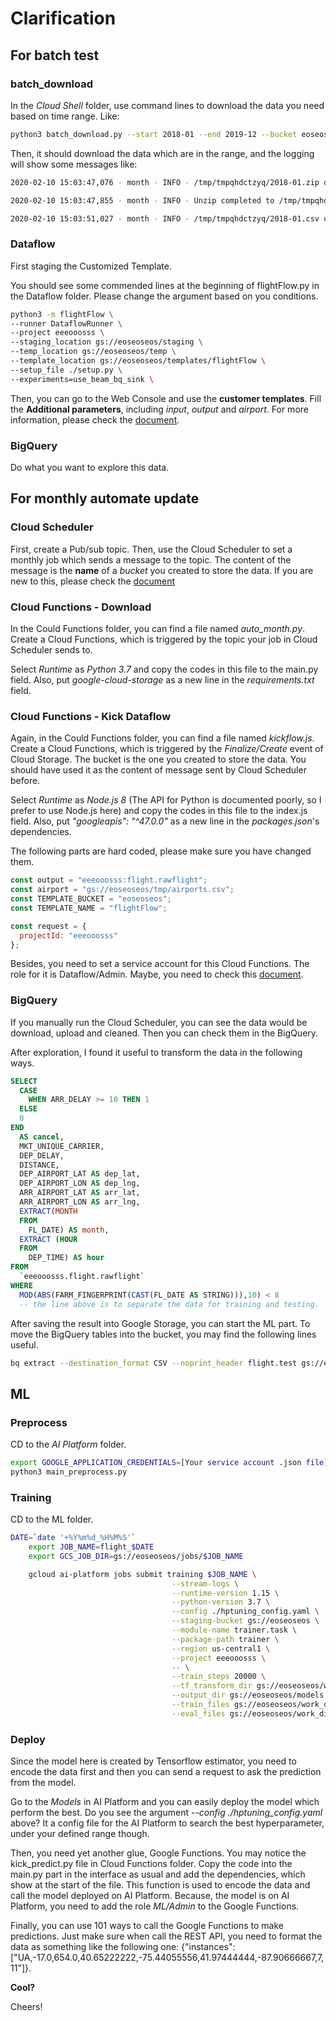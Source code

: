 # Clarification

## For batch test

### batch_download

In the _Cloud Shell_ folder, use command lines to download the data you need based on time range. Like:

```bash
python3 batch_download.py --start 2018-01 --end 2019-12 --bucket eoseoseos
```

Then, it should download the data which are in the range, and the logging will show some messages like:

```bash
2020-02-10 15:03:47,076 - month - INFO - /tmp/tmpqhdctzyq/2018-01.zip download completed

2020-02-10 15:03:47,855 - month - INFO - Unzip completed to /tmp/tmpqhdctzyq/2018-01.csv

2020-02-10 15:03:51,027 - month - INFO - /tmp/tmpqhdctzyq/2018-01.csv upload completed
```

### Dataflow

First staging the Customized Template.

You should see some commended lines at the beginning of flightFlow.py in the Dataflow folder. Please change the argument based on you conditions.

```bash
python3 -m flightFlow \
--runner DataflowRunner \
--project eeeooosss \
--staging_location gs://eoseoseos/staging \
--temp_location gs://eoseoseos/temp \
--template_location gs://eoseoseos/templates/flightFlow \
--setup_file ./setup.py \
--experiments=use_beam_bq_sink \
```

Then, you can go to the Web Console and use the **customer templates**. Fill the **Additional parameters**, including _input_, _output_ and _airport_. For more information, please check the [document](https://cloud.google.com/dataflow/docs/guides/templates/running-templates).

### BigQuery

Do what you want to explore this data.

## For monthly automate update

### Cloud Scheduler

First, create a Pub/sub topic. Then, use the Cloud Scheduler to set a monthly job which sends a message to the topic. The content of the message is the **name** of a _bucket_ you created to store the data. If you are new to this, please check the [document](https://cloud.google.com/scheduler/docs/configuring/cron-job-schedules?authuser=3&_ga=2.225359640.-367087609.1574295701#defining_the_job_schedule)

### Cloud Functions - Download

In the Could Functions folder, you can find a file named _auto_month.py_. Create a Cloud Functions, which is triggered by the topic your job in Cloud Scheduler sends to.

Select _Runtime_ as _Python 3.7_ and copy the codes in this file to the main.py field. Also, put _google-cloud-storage_ as a new line in the _requirements.txt_ field.

### Cloud Functions - Kick Dataflow

Again, in the Could Functions folder, you can find a file named _kickflow.js_. Create a Cloud Functions, which is triggered by the _Finalize/Create_ event of Cloud Storage. The bucket is the one you created to store the data. You should have used it as the content of message sent by Cloud Scheduler before.

Select _Runtime_ as _Node.js 8_ (The API for Python is documented poorly, so I prefer to use Node.js here) and copy the codes in this file to the index.js field. Also, put _"googleapis": "^47.0.0"_ as a new line in the _packages.json_'s dependencies.

The following parts are hard coded, please make sure you have changed them.

```js
const output = "eeeooosss:flight.rawflight";
const airport = "gs://eoseoseos/tmp/airports.csv";
const TEMPLATE_BUCKET = "eoseoseos";
const TEMPLATE_NAME = "flightFlow";

const request = {
  projectId: "eeeooosss"
};
```

Besides, you need to set a service account for this Cloud Functions. The role for it is Dataflow/Admin. Maybe, you need to check this [document](https://cloud.google.com/iam/docs/creating-managing-service-accounts).

### BigQuery

If you manually run the Cloud Scheduler, you can see the data would be download, upload and cleaned. Then you can check them in the BigQuery.

After exploration, I found it useful to transform the data in the following ways.

```sql
SELECT
  CASE
    WHEN ARR_DELAY >= 10 THEN 1
  ELSE
  0
END
  AS cancel,
  MKT_UNIQUE_CARRIER,
  DEP_DELAY,
  DISTANCE,
  DEP_AIRPORT_LAT AS dep_lat,
  DEP_AIRPORT_LON AS dep_lng,
  ARR_AIRPORT_LAT AS arr_lat,
  ARR_AIRPORT_LON AS arr_lng,
  EXTRACT(MONTH
  FROM
    FL_DATE) AS month,
  EXTRACT (HOUR
  FROM
    DEP_TIME) AS hour
FROM
  `eeeooosss.flight.rawflight`
WHERE
  MOD(ABS(FARM_FINGERPRINT(CAST(FL_DATE AS STRING))),10) < 8
  -- the line above is to separate the data for training and testing.
```

After saving the result into Google Storage, you can start the ML part. To move the BigQuery tables into the bucket, you may find the following lines useful.

```bash
bq extract --destination_format CSV --noprint_header flight.test gs://eoseoseos/for_ai/test/flight-*.csv
```

## ML

### Preprocess

CD to the _AI Platform_ folder.

```bash
export GOOGLE_APPLICATION_CREDENTIALS=[Your service account .json file]
python3 main_preprocess.py
```

### Training

CD to the ML folder.

```bash
DATE=`date '+%Y%m%d_%H%M%S'`
    export JOB_NAME=flight_$DATE
    export GCS_JOB_DIR=gs://eoseoseos/jobs/$JOB_NAME

    gcloud ai-platform jobs submit training $JOB_NAME \
                                    --stream-logs \
                                    --runtime-version 1.15 \
                                    --python-version 3.7 \
                                    --config ./hptuning_config.yaml \
                                    --staging-bucket gs://eoseoseos \
                                    --module-name trainer.task \
                                    --package-path trainer \
                                    --region us-central1 \
                                    --project eeeooosss \
                                    -- \
                                    --train_steps 20000 \
                                    --tf_transform_dir gs://eoseoseos/work_dir \
                                    --output_dir gs://eoseoseos/models \
                                    --train_files gs://eoseoseos/work_dir/train* \
                                    --eval_files gs://eoseoseos/work_dir/eval*
```

### Deploy

Since the model here is created by Tensorflow estimator, you need to encode the data first and then you can send a request to ask the prediction from the model.

Go to the _Models_ in AI Platform and you can easily deploy the model which perform the best. Do you see the argument _--config ./hptuning_config.yaml_ above? It a config file for the AI Platform to search the best hyperparameter, under your defined range though.

Then, you need yet another glue, Google Functions. You may notice the kick_predict.py file in Cloud Functions folder. Copy the code into the main.py part in the interface as usual and add the dependencies, which show at the start of the file. This function is used to encode the data and call the model deployed on AI Platform. Because, the model is on AI Platform, you need to add the role _ML/Admin_ to the Google Functions.

Finally, you can use 101 ways to call the Google Functions to make predictions. Just make sure when call the REST API, you need to format the data as something like the following one:
{"instances":["UA,-17.0,654.0,40.65222222,-75.44055556,41.97444444,-87.90666667,7,11"]}.

**Cool?**

Cheers!
